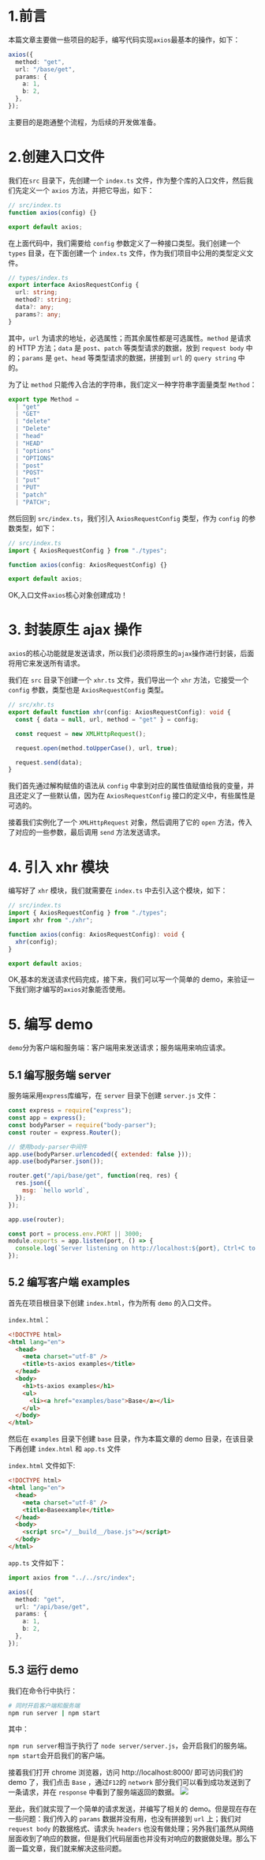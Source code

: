 # 1.前言

本篇文章主要做一些项目的起手，编写代码实现`axios`最基本的操作，如下：

```typescript
axios({
  method: "get",
  url: "/base/get",
  params: {
    a: 1,
    b: 2,
  },
});
```

主要目的是跑通整个流程，为后续的开发做准备。

# 2.创建入口文件

我们在`src` 目录下，先创建一个 `index.ts` 文件，作为整个库的入口文件，然后我们先定义一个 `axios` 方法，并把它导出，如下：

```typescript
// src/index.ts
function axios(config) {}

export default axios;
```

在上面代码中，我们需要给 `config` 参数定义了一种接口类型。我们创建一个 `types` 目录，在下面创建一个 `index.ts` 文件，作为我们项目中公用的类型定义文件。

```typescript
// types/index.ts
export interface AxiosRequestConfig {
  url: string;
  method?: string;
  data?: any;
  params?: any;
}
```

其中，`url` 为请求的地址，必选属性；而其余属性都是可选属性。`method` 是请求的 HTTP 方法；`data` 是 `post`、`patch` 等类型请求的数据，放到 `request body` 中的；`params` 是 `get`、`head` 等类型请求的数据，拼接到 `url` 的 `query string` 中的。

为了让 `method` 只能传入合法的字符串，我们定义一种字符串字面量类型 `Method`：

```typescript
export type Method =
  | "get"
  | "GET"
  | "delete"
  | "Delete"
  | "head"
  | "HEAD"
  | "options"
  | "OPTIONS"
  | "post"
  | "POST"
  | "put"
  | "PUT"
  | "patch"
  | "PATCH";
```

然后回到 `src/index.ts`，我们引入 `AxiosRequestConfig` 类型，作为 `config` 的参数类型，如下：

```typescript
// src/index.ts
import { AxiosRequestConfig } from "./types";

function axios(config: AxiosRequestConfig) {}

export default axios;
```

OK,入口文件`axios`核心对象创建成功！

# 3. 封装原生 ajax 操作

`axios`的核心功能就是发送请求，所以我们必须将原生的`ajax`操作进行封装，后面将用它来发送所有请求。

我们在 `src` 目录下创建一个 `xhr.ts` 文件，我们导出一个 `xhr` 方法，它接受一个 `config` 参数，类型也是 `AxiosRequestConfig` 类型。

```typescript
// src/xhr.ts
export default function xhr(config: AxiosRequestConfig): void {
  const { data = null, url, method = "get" } = config;

  const request = new XMLHttpRequest();

  request.open(method.toUpperCase(), url, true);

  request.send(data);
}
```

我们首先通过解构赋值的语法从 `config` 中拿到对应的属性值赋值给我的变量，并且还定义了一些默认值，因为在 `AxiosRequestConfig` 接口的定义中，有些属性是可选的。

接着我们实例化了一个 `XMLHttpRequest` 对象，然后调用了它的 `open` 方法，传入了对应的一些参数，最后调用 `send` 方法发送请求。

# 4. 引入 xhr 模块

编写好了 `xhr` 模块，我们就需要在 `index.ts` 中去引入这个模块，如下：

```typescript
// src/index.ts
import { AxiosRequestConfig } from "./types";
import xhr from "./xhr";

function axios(config: AxiosRequestConfig): void {
  xhr(config);
}

export default axios;
```

OK,基本的发送请求代码完成，接下来，我们可以写一个简单的 demo，来验证一下我们刚才编写的`axios`对象能否使用。

# 5. 编写 demo

`demo`分为客户端和服务端：客户端用来发送请求；服务端用来响应请求。

## 5.1 编写服务端 server

服务端采用`express`库编写，在 `server` 目录下创建 `server.js` 文件：

```javascript
const express = require("express");
const app = express();
const bodyParser = require("body-parser");
const router = express.Router();

// 使用body-parser中间件
app.use(bodyParser.urlencoded({ extended: false }));
app.use(bodyParser.json());

router.get("/api/base/get", function(req, res) {
  res.json({
    msg: `hello world`,
  });
});

app.use(router);

const port = process.env.PORT || 3000;
module.exports = app.listen(port, () => {
  console.log(`Server listening on http://localhost:${port}, Ctrl+C to stop`);
});
```

## 5.2 编写客户端 examples

首先在项目根目录下创建 `index.html`，作为所有 `demo` 的入口文件。

`index.html`：

```html
<!DOCTYPE html>
<html lang="en">
  <head>
    <meta charset="utf-8" />
    <title>ts-axios examples</title>
  </head>
  <body>
    <h1>ts-axios examples</h1>
    <ul>
      <li><a href="examples/base">Base</a></li>
    </ul>
  </body>
</html>
```

然后在 `examples` 目录下创建 `base` 目录，作为本篇文章的 demo 目录，在该目录下再创建 `index.html` 和 `app.ts` 文件

`index.html` 文件如下:

```html
<!DOCTYPE html>
<html lang="en">
  <head>
    <meta charset="utf-8" />
    <title>Baseexample</title>
  </head>
  <body>
    <script src="/__build__/base.js"></script>
  </body>
</html>
```

`app.ts` 文件如下：

```typescript
import axios from "../../src/index";

axios({
  method: "get",
  url: "/api/base/get",
  params: {
    a: 1,
    b: 2,
  },
});
```

## 5.3 运行 demo

我们在命令行中执行：

```bash
# 同时开启客户端和服务端
npm run server | npm start
```

其中：

`npm run server`相当于执行了 `node server/server.js`，会开启我们的服务端。
`npm start`会开启我们的客户端。

接着我们打开 chrome 浏览器，访问 http://localhost:8000/ 即可访问我们的 demo 了，我们点击 `Base` ，通过`F12`的 `network` 部分我们可以看到成功发送到了一条请求，并在 `response` 中看到了服务端返回的数据。
![](~@/axios/02/01.gif)

至此，我们就实现了一个简单的请求发送，并编写了相关的 demo。但是现在存在一些问题：我们传入的 `params` 数据并没有用，也没有拼接到 `url` 上；我们对 `request body` 的数据格式、请求头 `headers` 也没有做处理；另外我们虽然从网络层面收到了响应的数据，但是我们代码层面也并没有对响应的数据做处理。那么下面一篇文章，我们就来解决这些问题。
